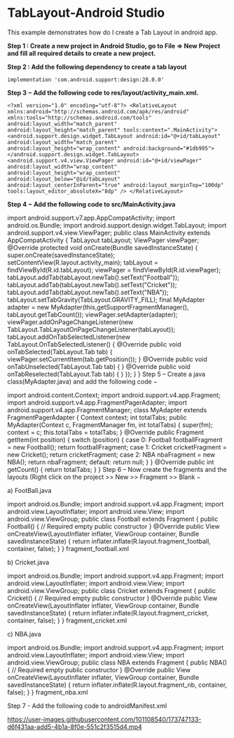 # TabLayout-Android Studio

This example demonstrates how do I create a Tab Layout in android app.

**Step 1 : Create a new project in Android Studio, go to File ⇒ New Project and fill all required details to create a new project.**

**Step 2 : Add the following dependency to create a tab layout**

  `implementation 'com.android.support:design:28.0.0'`
  
**Step 3 − Add the following code to res/layout/activity_main.xml.**

`<?xml version="1.0" encoding="utf-8"?>
<RelativeLayout
   xmlns:android="http://schemas.android.com/apk/res/android"
   xmlns:tools="http://schemas.android.com/tools"
   android:layout_width="match_parent"
   android:layout_height="match_parent"
   tools:context=".MainActivity">
   <android.support.design.widget.TabLayout
      android:id="@+id/tabLayout"
      android:layout_width="match_parent"
      android:layout_height="wrap_content"
      android:background="#1db995">
   </android.support.design.widget.TabLayout>
   <android.support.v4.view.ViewPager
      android:id="@+id/viewPager"
      android:layout_width="wrap_content"
      android:layout_height="wrap_content"
      android:layout_below="@id/tabLayout"
      android:layout_centerInParent="true"
      android:layout_marginTop="100dp"
      tools:layout_editor_absoluteX="8dp" />
</RelativeLayout>`

**Step 4 − Add the following code to src/MainActivity.java**

import android.support.v7.app.AppCompatActivity;
import android.os.Bundle;
import android.support.design.widget.TabLayout;
import android.support.v4.view.ViewPager;
public class MainActivity extends AppCompatActivity {
   TabLayout tabLayout;
   ViewPager viewPager;
   @Override
   protected void onCreate(Bundle savedInstanceState) {
      super.onCreate(savedInstanceState);
      setContentView(R.layout.activity_main);
      tabLayout = findViewById(R.id.tabLayout);
      viewPager = findViewById(R.id.viewPager);
      tabLayout.addTab(tabLayout.newTab().setText("Football"));
      tabLayout.addTab(tabLayout.newTab().setText("Cricket"));
      tabLayout.addTab(tabLayout.newTab().setText("NBA"));
      tabLayout.setTabGravity(TabLayout.GRAVITY_FILL);
      final MyAdapter adapter = new MyAdapter(this,getSupportFragmentManager(),
      tabLayout.getTabCount());
      viewPager.setAdapter(adapter);
      viewPager.addOnPageChangeListener(new TabLayout.TabLayoutOnPageChangeListener(tabLayout));
      tabLayout.addOnTabSelectedListener(new TabLayout.OnTabSelectedListener() {
         @Override
         public void onTabSelected(TabLayout.Tab tab) {
            viewPager.setCurrentItem(tab.getPosition());
         }
         @Override
         public void onTabUnselected(TabLayout.Tab tab) {
         }
         @Override
         public void onTabReselected(TabLayout.Tab tab) {
         }
      });
   }
}
Step 5 – Create a java class(MyAdapter.java) and add the following code −

import android.content.Context;
import android.support.v4.app.Fragment;
import android.support.v4.app.FragmentPagerAdapter;
import android.support.v4.app.FragmentManager;
class MyAdapter extends FragmentPagerAdapter {
   Context context;
   int totalTabs;
   public MyAdapter(Context c, FragmentManager fm, int totalTabs) {
      super(fm);
      context = c;
      this.totalTabs = totalTabs;
   }
   @Override
   public Fragment getItem(int position) {
      switch (position) {
         case 0:
            Football footballFragment = new Football();
         return footballFragment;
         case 1:
            Cricket cricketFragment = new Cricket();
         return cricketFragment;
         case 2:
            NBA nbaFragment = new NBA();
         return nbaFragment;
         default:
         return null;
      }
   }
   @Override
   public int getCount() {
      return totalTabs;
   }
}
Step 6 – Now create the fragments and the layouts (Right click on the project >> New >> Fragment >> Blank −

a) FootBall.java

import android.os.Bundle;
import android.support.v4.app.Fragment;
import android.view.LayoutInflater;
import android.view.View;
import android.view.ViewGroup;
public class Football extends Fragment {
   public Football() {
      // Required empty public constructor
   }
   @Override
   public View onCreateView(LayoutInflater inflater, ViewGroup container,
    Bundle savedInstanceState) {
      return inflater.inflate(R.layout.fragment_football, container, false);
   }
}
fragment_football.xml

<?xml version="1.0" encoding="utf-8"?>
<FrameLayout xmlns:android="http://schemas.android.com/apk/res/android"
   xmlns:tools="http://schemas.android.com/tools"
   android:layout_width="match_parent"
   android:layout_height="match_parent"
   tools:context=".Football">
   <!-- TODO: Update blank fragment layout -->
   <TextView
      android:layout_width="match_parent"
      android:layout_height="match_parent"
      android:textAlignment="center"
      android:text="Football Fragment"
      android:textSize="16sp"
      android:textStyle="bold"/>
</FrameLayout>
b) Cricket.java

import android.os.Bundle;
import android.support.v4.app.Fragment;
import android.view.LayoutInflater;
import android.view.View;
import android.view.ViewGroup;
public class Cricket extends Fragment {
   public Cricket() {
      // Required empty public constructor
   }
   @Override
   public View onCreateView(LayoutInflater inflater, ViewGroup container,
    Bundle savedInstanceState) {
      return inflater.inflate(R.layout.fragment_cricket, container, false);
   }
}
fragment_cricket.xml

<?xml version="1.0" encoding="utf-8"?>
<FrameLayout xmlns:android="http://schemas.android.com/apk/res/android"
   xmlns:tools="http://schemas.android.com/tools"
   android:layout_width="match_parent"
   android:layout_height="match_parent"
   tools:context=".Cricket">
   <TextView
      android:layout_width="match_parent"
      android:layout_height="match_parent"
      android:textAlignment="center"
      android:text="Cricket Fragment"
      android:textSize="16sp"
      android:textStyle="bold"/>
</FrameLayout>
c) NBA.java

import android.os.Bundle;
import android.support.v4.app.Fragment;
import android.view.LayoutInflater;
import android.view.View;
import android.view.ViewGroup;
public class NBA extends Fragment {
   public NBA() {
      // Required empty public constructor
   }
   @Override
   public View onCreateView(LayoutInflater inflater, ViewGroup container,
    Bundle savedInstanceState) {
      return inflater.inflate(R.layout.fragment_nb, container, false);
   }
}
fragment_nba.xml

<?xml version="1.0" encoding="utf-8"?>
<FrameLayout xmlns:android="http://schemas.android.com/apk/res/android"
   xmlns:tools="http://schemas.android.com/tools"
   android:layout_width="match_parent"
   android:layout_height="match_parent"
   tools:context=".NBA">
   <!-- TODO: Update blank fragment layout -->
   <TextView
      android:layout_width="match_parent"
      android:layout_height="match_parent"
      android:textAlignment="center"
      android:text="NBA Fragment"
      android:textSize="16sp"
      android:textStyle="bold"/>
</FrameLayout>
Step 7 - Add the following code to androidManifest.xml

<?xml version="1.0" encoding="utf-8"?>
<manifest xmlns:android="http://schemas.android.com/apk/res/android"
   package="app.com.sample">
   <application
      android:allowBackup="true"
      android:icon="@mipmap/ic_launcher"
      android:label="@string/app_name"
      android:roundIcon="@mipmap/ic_launcher_round"
      android:supportsRtl="true"
      android:theme="@style/AppTheme">
      <activity android:name=".MainActivity">
         <intent-filter>
            <action android:name="android.intent.action.MAIN" />
            <category android:name="android.intent.category.LAUNCHER" />
         </intent-filter>
      </activity>
   </application>
</manifest>









https://user-images.githubusercontent.com/101108540/173747133-d6f431aa-add5-4b1a-8f0e-551c2f3515d4.mp4

